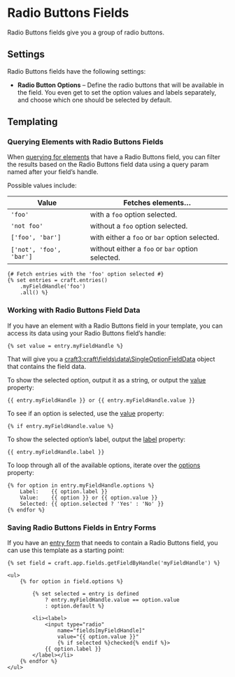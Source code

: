 # Radio Buttons Fields

Radio Buttons fields give you a group of radio buttons.

## Settings

Radio Buttons fields have the following settings:

* **Radio Button Options** – Define the radio buttons that will be available in the field. You even get to set the option values and labels separately, and choose which one should be selected by default.

## Templating

### Querying Elements with Radio Buttons Fields

When [querying for elements](element-queries.md) that have a Radio Buttons field, you can filter the results based on the Radio Buttons field data using a query param named after your field’s handle.

Possible values include:

| Value                   | Fetches elements…                                |
| ----------------------- | ------------------------------------------------ |
| `'foo'`                 | with a `foo` option selected.                    |
| `'not foo'`             | without a `foo` option selected.                 |
| `['foo', 'bar']`        | with either a `foo` or `bar` option selected.    |
| `['not', 'foo', 'bar']` | without either a `foo` or `bar` option selected. |

```twig
{# Fetch entries with the 'foo' option selected #}
{% set entries = craft.entries()
    .myFieldHandle('foo')
    .all() %}
```

### Working with Radio Buttons Field Data

If you have an element with a Radio Buttons field in your template, you can access its data using your Radio Buttons field’s handle:

```twig
{% set value = entry.myFieldHandle %}
```

That will give you a <craft3:craft\fields\data\SingleOptionFieldData> object that contains the field data.

To show the selected option, output it as a string, or output the [value](craft3:craft\fields\data\SingleOptionFieldData::$value) property:

```twig
{{ entry.myFieldHandle }} or {{ entry.myFieldHandle.value }}
```

To see if an option is selected, use the [value](craft3:craft\fields\data\SingleOptionFieldData::$value) property:

```twig
{% if entry.myFieldHandle.value %}
```

To show the selected option’s label, output the [label](craft3:craft\fields\data\SingleOptionFieldData::$label) property:

```twig
{{ entry.myFieldHandle.label }}
```

To loop through all of the available options, iterate over the [options](craft3:craft\fields\data\SingleOptionFieldData::getOptions()) property:

```twig
{% for option in entry.myFieldHandle.options %}
    Label:    {{ option.label }}
    Value:    {{ option }} or {{ option.value }}
    Selected: {{ option.selected ? 'Yes' : 'No' }}
{% endfor %}
```

### Saving Radio Buttons Fields in Entry Forms

If you have an [entry form](dev/examples/entry-form.md) that needs to contain a Radio Buttons field, you can use this template as a starting point:

```twig
{% set field = craft.app.fields.getFieldByHandle('myFieldHandle') %}

<ul>
    {% for option in field.options %}

        {% set selected = entry is defined
            ? entry.myFieldHandle.value == option.value
            : option.default %}

        <li><label>
            <input type="radio"
                name="fields[myFieldHandle]"
                value="{{ option.value }}"
                {% if selected %}checked{% endif %}>
            {{ option.label }}
        </label></li>
    {% endfor %}
</ul>
```
